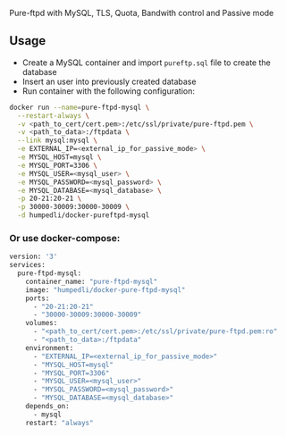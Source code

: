 Pure-ftpd with MySQL, TLS, Quota, Bandwith control and Passive mode

## Usage

* Create a MySQL container and import `pureftp.sql` file to create the database
* Insert an user into previously created database
* Run container with the following configuration:

```bash
docker run --name=pure-ftpd-mysql \
  --restart-always \
  -v <path_to_cert/cert.pem>:/etc/ssl/private/pure-ftpd.pem \
  -v <path_to_data>:/ftpdata \
  --link mysql:mysql \
  -e EXTERNAL_IP=<external_ip_for_passive_mode> \
  -e MYSQL_HOST=mysql \
  -e MYSQL_PORT=3306 \
  -e MYSQL_USER=<mysql_user> \
  -e MYSQL_PASSWORD=<mysql_password> \
  -e MYSQL_DATABASE=<mysql_database> \
  -p 20-21:20-21 \
  -p 30000-30009:30000-30009 \
  -d humpedli/docker-pureftpd-mysql
```

### Or use docker-compose:

```bash
version: '3'
services:
  pure-ftpd-mysql:
    container_name: "pure-ftpd-mysql"
    image: "humpedli/docker-pure-ftpd-mysql"
    ports:
      - "20-21:20-21"
      - "30000-30009:30000-30009"
    volumes:
      - "<path_to_cert/cert.pem>:/etc/ssl/private/pure-ftpd.pem:ro"
      - "<path_to_data>:/ftpdata"
    environment:
      - "EXTERNAL_IP=<external_ip_for_passive_mode>"
      - "MYSQL_HOST=mysql"
      - "MYSQL_PORT=3306"
      - "MYSQL_USER=<mysql_user>"
      - "MYSQL_PASSWORD=<mysql_password>"
      - "MYSQL_DATABASE=<mysql_database>"
    depends_on:
      - mysql
    restart: "always"
```